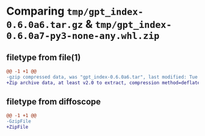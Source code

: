 # Comparing `tmp/gpt_index-0.6.0a6.tar.gz` & `tmp/gpt_index-0.6.0a7-py3-none-any.whl.zip`

## filetype from file(1)

```diff
@@ -1 +1 @@
-gzip compressed data, was "gpt_index-0.6.0a6.tar", last modified: Tue May  2 07:45:04 2023, max compression
+Zip archive data, at least v2.0 to extract, compression method=deflate
```

## filetype from diffoscope

```diff
@@ -1 +1 @@
-GzipFile
+ZipFile
```

